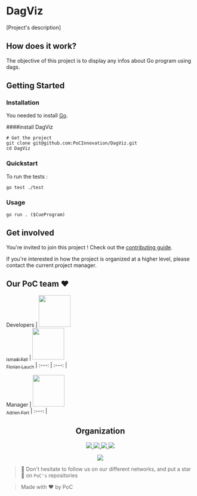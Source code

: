 # DagViz

[Project's description]

## How does it work?

The objective of this project is to display any infos about Go program using dags.

## Getting Started

### Installation

You needed to install [Go](https://go.dev/doc/install).

####install DagViz
```
# Get the project
git clone git@github.com:PoCInnovation/DagViz.git
cd DagViz
```
### Quickstart

To run the tests :

```go test ./test```

### Usage

```go run . ($CueProgram)```

## Get involved

You're invited to join this project ! Check out the [contributing guide](./CONTRIBUTING.md).

If you're interested in how the project is organized at a higher level, please contact the current project manager.

## Our PoC team :heart:

Developers
| [<img src="https://github.com/Doozers.png?size=85" width=85><br><sub>Ismaël Fall</sub>](https://github.com/Doozers) | [<img src="https://github.com/EdenComp.png?size=85" width=85><br><sub>Florian Lauch</sub>](https://github.com/EdenComp)
| :---: | :---: |

Manager
| [<img src="https://github.com/adrienfort.png?size=85" width=85><br><sub>Adrien Fort</sub>](https://github.com/adrienfort)
| :---: |

<h2 align=center>
Organization
</h2>

<p align='center'>
    <a href="https://www.linkedin.com/company/pocinnovation/mycompany/">
        <img src="https://img.shields.io/badge/LinkedIn-0077B5?style=for-the-badge&logo=linkedin&logoColor=white">
    </a>
    <a href="https://www.instagram.com/pocinnovation/">
        <img src="https://img.shields.io/badge/Instagram-E4405F?style=for-the-badge&logo=instagram&logoColor=white">
    </a>
    <a href="https://twitter.com/PoCInnovation">
        <img src="https://img.shields.io/badge/Twitter-1DA1F2?style=for-the-badge&logo=twitter&logoColor=white">
    </a>
    <a href="https://discord.com/invite/Yqq2ADGDS7">
        <img src="https://img.shields.io/badge/Discord-7289DA?style=for-the-badge&logo=discord&logoColor=white">
    </a>
</p>
<p align=center>
    <a href="https://www.poc-innovation.fr/">
        <img src="https://img.shields.io/badge/WebSite-1a2b6d?style=for-the-badge&logo=GitHub Sponsors&logoColor=white">
    </a>
</p>

> :rocket: Don't hesitate to follow us on our different networks, and put a star 🌟 on `PoC's` repositories

> Made with :heart: by PoC
